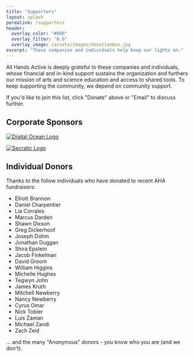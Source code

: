 ```yaml
---
title: "Supporters"
layout: splash
permalink: /supporters
header:
  overlay_color: "#000"
  overlay_filter: "0.6"
  overlay_image: /assets/images/donationbox.jpg
excerpt: "These companies and individuals help keep our lights on."
---
```


All Hands Active is deeply grateful to these companies and individuals,
whose financial and in-kind support sustains the organization and furthers
our mission of arts and science education and access to shared tools.
To keep supporting the community, we depend on community support.

If you'd like to join this list, click "Donate" above or "Email" to discuss further.

## Corporate Sponsors

[![Digital Ocean Logo](/assets/images/DO_Logo_Horizontal_Blue.png)](https://www.digitalocean.com/)

[![Secratic Logo](/assets/images/secratic.png)](https://secratic.com/)


## Individual Donors

Thanks to the follow individuals who have donated to recent AHA fundraisers:

- Elliott Brannon
- Daniel Charpentier
- Lia Corrales
- Marcus Darden
- Shawn Dixson
- Greg Dickerhoof
- Joseph Dohm
- Jonathan Duggan
- Shira Epstein
- Jacob Finkelman
- David Groom
- William Higgins
- Michelle Hughes
- Tegwyn John
- James Kruth
- Mitchell Newberry
- Nancy Newberry
- Cyrus Omar
- Nick Tobier
- Luis Zaman
- Michael Zandi
- Zach Zeid

... and the many "Anonymous" donors - you know who you are (and we don't).
